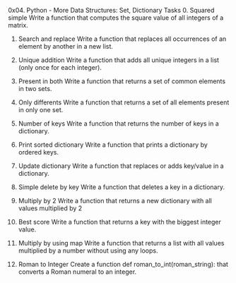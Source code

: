 0x04. Python - More Data Structures: Set, Dictionary
Tasks
0. Squared simple
Write a function that computes the square value of all integers of a matrix.

1. Search and replace
Write a function that replaces all occurrences of an element by another in a new list.

2. Unique addition
Write a function that adds all unique integers in a list (only once for each integer).

3. Present in both
Write a function that returns a set of common elements in two sets.

4. Only differents
Write a function that returns a set of all elements present in only one set.

5. Number of keys
Write a function that returns the number of keys in a dictionary.

6. Print sorted dictionary
Write a function that prints a dictionary by ordered keys.

7. Update dictionary
Write a function that replaces or adds key/value in a dictionary.

8. Simple delete by key
Write a function that deletes a key in a dictionary.

9. Multiply by 2
Write a function that returns a new dictionary with all values multiplied by 2

10. Best score
Write a function that returns a key with the biggest integer value.

11. Multiply by using map
Write a function that returns a list with all values multiplied by a number without using any loops.

12. Roman to Integer
Create a function def roman_to_int(roman_string): that converts a Roman numeral to an integer.


